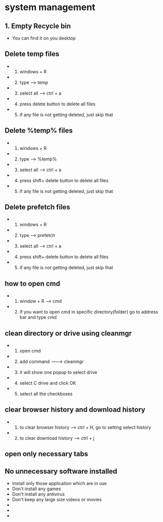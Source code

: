 # system management

## 1. Empty Recycle bin

- You can find it on you desktop

## Delete temp files

- 1.  windows + R
- 2.  type --> temp
- 3.  select all --> ctrl + a
- 4.  press delete button to delete all files
- 5.  if any file is not getting deleted, just skip that

## Delete %temp% files

- 1.  windows + R
- 2.  type --> %temp%
- 3.  select all --> ctrl + a
- 4.  press shift+ delete button to delete all files
- 5.  if any file is not getting deleted, just skip that

## Delete prefetch files

- 1.  windows + R
- 2.  type --> prefetch
- 3.  select all --> ctrl + a
- 4.  press shift+ delete button to delete all files
- 5.  if any file is not getting deleted, just skip that

## how to open cmd

- 1. window + R --> cmd
- 2. if you want to open cmd in specific directory(folder)
     go to address bar and type cmd

## clean directory or drive using cleanmgr

- 1. open cmd
- 2. add command ---> cleanmgr
- 3. it will show one popup to select drive
- 4. select C drive and click OK
- 5. select all the checkboxes

## clear browser history and download history

- 1. to clear browser history --> ctrl + H,
     go to setting select history
- 2. to clear download history --> ctrl + j

## open only necessary tabs

## No unnecessary software installed

- Install only those application which are in use
- Don't install any games
- Don't install any antivirus
- Don't keep any large size videos or movies
- 
- 
- 
